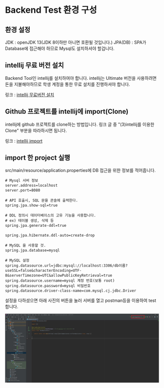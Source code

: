 # Backend Test 환경 구성

## 환경 설정

JDK : openJDK 13(JDK 8이하만 아니면 호환될 것입니다.)
JPA(DB) : SPA가 Database에 접근해야 하므로 Mysql도 설치하셔야 할겁니다.

## intellij 무료 버전 설치

Backend Tool인 intellij를 설치하여야 합니다. intellij는 Ultimate 버전을 사용하려면 돈을 지불해야하므로 학생 계정을 통한 무료 설치를 진행하셔야 합니다.

링크 : [intellij 무료버전 설치](https://goddaehee.tistory.com/215)

## Github 프로젝트를 intellij에 import(Clone)

intellij에 github 프로젝트를 clone하는 방법입니다.
링크 글 중 "(3)intellij를 이용한 Clone" 부분을 따라하시면 됩니다.

링크 : [intellij import](https://secuinfo.tistory.com/entry/Intellij-Github-Link)

## import 한 project 실행

src/main/resource/application.properties에 DB 접근을 위한 정보를 적어줍니다.

```
# Mysql 서버 정보
server.address=localhost
server.port=8080

# API 호출시, SQL 문을 콘솔에 출력한다.
spring.jpa.show-sql=true

# DDL 정의시 데이터베이스의 고유 기능을 사용합니다.
# ex) 테이블 생성, 삭제 등
spring.jpa.generate-ddl=true

spring.jpa.hibernate.ddl-auto=create-drop

# MySQL 을 사용할 것.
spring.jpa.database=mysql

# MySQL 설정
spring.datasource.url=jdbc:mysql://localhost:3306/db이름?useSSL=false&characterEncoding=UTF-8&serverTimezone=UTC&allowPublicKeyRetrieval=true
spring.datasource.username=mysql 계정 번호(보통 root)
spring.datasource.password=mysql 비밀번호
spring.datasource.driver-class-name=com.mysql.cj.jdbc.Driver
```

설정을 다하셨으면 아래 사진의 버튼을 눌러 서버를 열고 postman등을 이용하여 test합니다.

<img src=../../img/BE/intellij_start.JPG alt="intellij start">